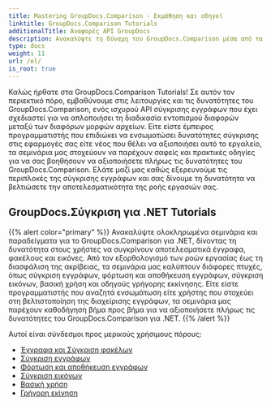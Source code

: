 ```yaml
---
title: Mastering GroupDocs.Comparison - Εκμάθηση και οδηγοί
linktitle: GroupDocs.Comparison Tutorials
additionalTitle: Αναφορές API GroupDocs
description: Ανακαλύψτε τη δύναμη του GroupDocs.Comparison μέσα από τα σεμινάρια μας! Μάθετε να ενσωματώνετε και να χρησιμοποιείτε αυτό το API για αποτελεσματική σύγκριση εγγράφων.
type: docs
weight: 11
url: /el/
is_root: true
---
```


Καλώς ήρθατε στα GroupDocs.Comparison Tutorials! Σε αυτόν τον περιεκτικό πόρο, εμβαθύνουμε στις λειτουργίες και τις δυνατότητες του GroupDocs.Comparison, ενός ισχυρού API σύγκρισης εγγράφων που έχει σχεδιαστεί για να απλοποιήσει τη διαδικασία εντοπισμού διαφορών μεταξύ των διαφόρων μορφών αρχείων. Είτε είστε έμπειρος προγραμματιστής που επιδιώκει να ενσωματώσει δυνατότητες σύγκρισης στις εφαρμογές σας είτε νέος που θέλει να αξιοποιήσει αυτό το εργαλείο, τα σεμινάρια μας στοχεύουν να παρέχουν σαφείς και πρακτικές οδηγίες για να σας βοηθήσουν να αξιοποιήσετε πλήρως τις δυνατότητες του GroupDocs.Comparison. Ελάτε μαζί μας καθώς εξερευνούμε τις περιπλοκές της σύγκρισης εγγράφων και σας δίνουμε τη δυνατότητα να βελτιώσετε την αποτελεσματικότητα της ροής εργασιών σας.

## GroupDocs.Σύγκριση για .NET Tutorials
{{% alert color="primary" %}}
Ανακαλύψτε ολοκληρωμένα σεμινάρια και παραδείγματα για το GroupDocs.Comparison για .NET, δίνοντας τη δυνατότητα στους χρήστες να συγκρίνουν αποτελεσματικά έγγραφα, φακέλους και εικόνες. Από τον εξορθολογισμό των ροών εργασίας έως τη διασφάλιση της ακρίβειας, τα σεμινάρια μας καλύπτουν διάφορες πτυχές, όπως σύγκριση εγγράφων, φόρτωση και αποθήκευση εγγράφων, σύγκριση εικόνων, βασική χρήση και οδηγούς γρήγορης εκκίνησης. Είτε είστε προγραμματιστής που αναζητά ενσωμάτωση είτε χρήστης που στοχεύει στη βελτιστοποίηση της διαχείρισης εγγράφων, τα σεμινάρια μας παρέχουν καθοδήγηση βήμα προς βήμα για να αξιοποιήσετε πλήρως τις δυνατότητες του GroupDocs.Comparison για .NET.
{{% /alert %}}

Αυτοί είναι σύνδεσμοι προς μερικούς χρήσιμους πόρους:
 
- [Έγγραφα και Σύγκριση φακέλων](./net/documents-and-folder-comparison/)
- [Σύγκριση εγγράφων](./net/document-comparison/)
- [Φόρτωση και αποθήκευση εγγράφων](./net/loading-and-saving-documents/)
- [Σύγκριση εικόνων](./net/image-comparison/)
- [Βασική χρήση](./net/basic-usage/)
- [Γρήγορη εκίνηση](./net/quick-start/)

